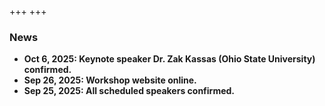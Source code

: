 +++
+++

### <b>News
- Oct 6, 2025: Keynote speaker Dr. Zak Kassas (Ohio State University) confirmed.
- Sep 26, 2025: Workshop website online.
- Sep 25, 2025: All scheduled speakers confirmed.


